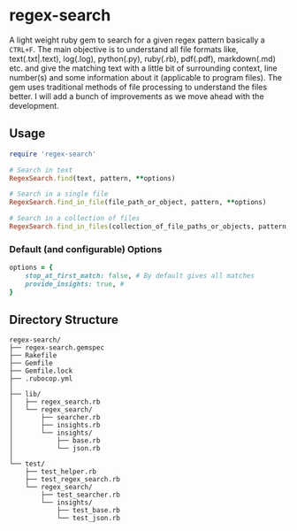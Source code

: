 # regex-search
A light weight ruby gem to search for a given regex pattern basically a `CTRL+F`. The main objective is to understand all file formats like, text(.txt|.text), log(.log), python(.py), ruby(.rb), pdf(.pdf), markdown(.md) etc. and give the matching text with a little bit of surrounding context, line number(s) and some information about it (applicable to program files). The gem uses traditional methods of file processing to understand the files better. I will add a bunch of improvements as we move ahead with the development.

## Usage

```ruby
require 'regex-search'

# Search in text
RegexSearch.find(text, pattern, **options)

# Search in a single file
RegexSearch.find_in_file(file_path_or_object, pattern, **options)

# Search in a collection of files
RegexSearch.find_in_files(collection_of_file_paths_or_objects, pattern, **options)
```

### Default (and configurable) Options

```ruby
options = {
    stop_at_first_match: false, # By default gives all matches 
    provide_insights: true, #                    
}
```

## Directory Structure
```
regex-search/
├── regex-search.gemspec
├── Rakefile
├── Gemfile
├── Gemfile.lock
├── .rubocop.yml
│
├── lib/
│   ├── regex_search.rb
│   └── regex_search/
│       ├── searcher.rb
│       ├── insights.rb
│       └── insights/
│           ├── base.rb
│           └── json.rb
│
└── test/
    ├── test_helper.rb
    ├── test_regex_search.rb
    └── regex_search/
        ├── test_searcher.rb
        └── insights/
            ├── test_base.rb
            └── test_json.rb
```
